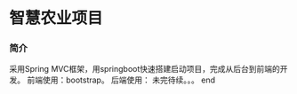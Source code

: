 # 智慧农业项目

### 简介
采用Spring MVC框架，用springboot快速搭建启动项目，完成从后台到前端的开发。
前端使用：bootstrap。
后端使用：
未完待续。。。
end

